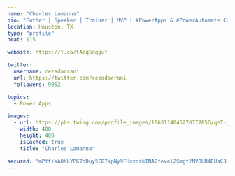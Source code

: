 ```yaml
---
name: "Charles Lamanna"
bio: "Father | Speaker | Trainer | MVP | #PowerApps & #PowerAutomate Community Super User | YouTuber Right-pointing triangle http://youtube.com/c/rezadorrani | Learn - Share - Clockwise rightwards and leftwards open circle arrows"
location: Houston, TX
type: "profile"
heat: 115

website: https://t.co/tAcqSdqguf

twitter:
  username: rezadorrani
  url: https://twitter.com/rezadorrani
  followers: 9052

topics:
  - Power Apps

images:
  - url: https://pbs.twimg.com/profile_images/1063114045270777856/qeT-jpWr_400x400.jpg
    width: 400
    height: 400
    isCached: true
    title: "Charles Lamanna"

secured: "mPYt+WA0KLYPK7dDuy5EB7kpNy9FHxvorkINA8fevelZSmgtYMVOUR4EUaC3+nwR5dl31yUHFMivOB3YWhjeY8S1P2MMmquxhvsPpczZu1Rngub48Buet6dPhFlOUFcq+t4EBXwcvuACk/N9qHfpXKaxxqyRnVwB5myxV6qFC1L8+3vMDYnXkwT9Mvkaa9TrC2rWS/3aYOHqPLUQlerGqRWv8KOCk1n6GWEUcujF242b0w1WkKuBHrG7mSzMFkE9MzY06T+qNGG+Fmfh9iPYs+1SDap78w7wk7wpr7R2w8ZKZHoa3KKGnI87Sf0uhrM7rS4vG0667ZJwSKQQu/0TZyxr8jrX4f9fheDKefbPAK53/3D+4uuiuo3KPliX0acUUewosZT7P4yMZk8xRCMG9WAOu416vXCoBp+Kvk2LAx4=;A5VHu8GAHjPEWMZu3iw9QA=="
---
```


